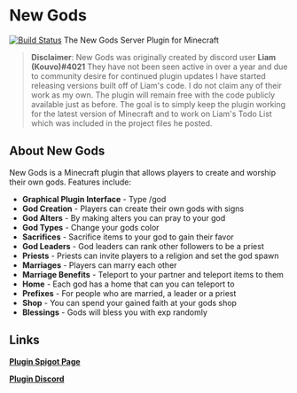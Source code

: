 # New Gods
[![Build Status](https://travis-ci.org/joemccann/dillinger.svg?branch=master)](https://github.com/StarBound6494/NewGods)
The New Gods Server Plugin for Minecraft


> **Disclaimer**: New Gods was originally created by discord user **Liam (Kouvo)#4021**
> They have not been seen active in over a year and due to community desire for continued plugin updates I have started releasing versions built off of Liam's code. I do not claim any of their work as my own. 
> The plugin will remain free with the code publicly available just as before. The goal is to simply keep the plugin working for the latest version of Minecraft and to work on Liam's Todo List which was included in the project files he posted. 

## About New Gods



New Gods is a Minecraft plugin that allows players to create and worship their own gods. 
Features include: 
- **Graphical Plugin Interface** - Type /god
- **God Creation** - Players can create their own gods with signs
- **God Alters** - By making alters you can pray to your god
- **God Types** - Change your gods color
- **Sacrifices** - Sacrifice items to your god to gain their favor
- **God Leaders** - God leaders can rank other followers to be a priest
- **Priests** - Priests can invite players to a religion and set the god spawn
- **Marriages** - Players can marry each other
- **Marriage Benefits** - Teleport to your partner and teleport items to them
- **Home** - Each god has a home that can you can teleport to
- **Prefixes** - For people who are married, a leader or a priest
- **Shop** - You can spend your gained faith at your gods shop
- **Blessings** - Gods will bless you with exp randomly


## Links


**[Plugin Spigot Page](https://www.spigotmc.org/resources/new-gods.55163/)**

**[Plugin Discord](https://discord.gg/83KXcg3)**
